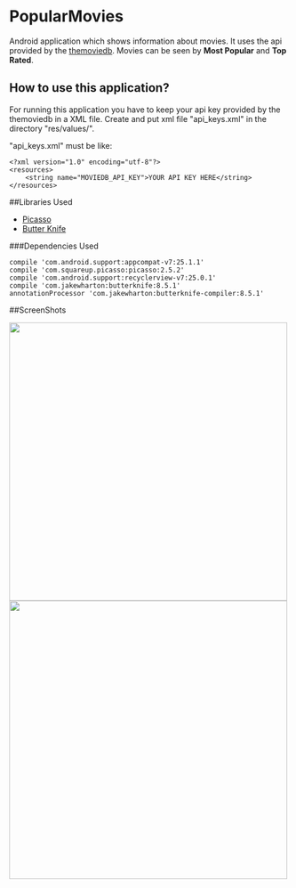 # PopularMovies
Android application which shows information about movies. It uses the api provided by the [themoviedb](https://api.themoviedb.org/). Movies can be seen by **Most Popular** and **Top Rated**.

## How to use this application?
For running this application you have to keep your api key provided by the themoviedb in a XML file.
Create and put xml file "api_keys.xml" in the directory "res/values/".

"api_keys.xml" must be like:
```
<?xml version="1.0" encoding="utf-8"?>
<resources>
    <string name="MOVIEDB_API_KEY">YOUR API KEY HERE</string>
</resources>
```

##Libraries Used

- [Picasso](http://square.github.io/picasso/)
- [Butter Knife](http://jakewharton.github.io/butterknife/)

###Dependencies Used

```
compile 'com.android.support:appcompat-v7:25.1.1'
compile 'com.squareup.picasso:picasso:2.5.2'
compile 'com.android.support:recyclerview-v7:25.0.1'
compile 'com.jakewharton:butterknife:8.5.1'
annotationProcessor 'com.jakewharton:butterknife-compiler:8.5.1'

```
##ScreenShots

<img src="https://cloud.githubusercontent.com/assets/14139700/23031994/c4029002-f451-11e6-8b7d-2f07d8cd9367.png" width="500">

<img src="https://cloud.githubusercontent.com/assets/14139700/23031983/bdbd793c-f451-11e6-851f-4a11e3cd6bc5.png" width="500">
